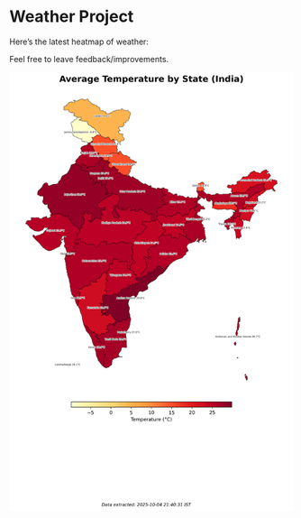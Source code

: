 # Weather Project

Here’s the latest heatmap of weather:

Feel free to leave feedback/improvements.

![India Heatmap](docs/assets/india_heatmap.png?v=E146FA)
